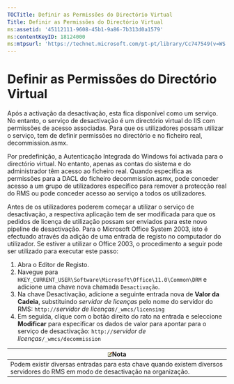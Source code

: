 ```yaml
---
TOCTitle: Definir as Permissões do Directório Virtual
Title: Definir as Permissões do Directório Virtual
ms:assetid: '45112111-9608-45b1-9a86-7b313d0a1579'
ms:contentKeyID: 18124000
ms:mtpsurl: 'https://technet.microsoft.com/pt-pt/library/Cc747549(v=WS.10)'
---
```


Definir as Permissões do Directório Virtual
===========================================

Após a activação da desactivação, esta fica disponível como um serviço. No entanto, o serviço de desactivação é um directório virtual do IIS com permissões de acesso associadas. Para que os utilizadores possam utilizar o serviço, tem de definir permissões no directório e no ficheiro real, decommission.asmx.

Por predefinição, a Autenticação Integrada do Windows foi activada para o directório virtual. No entanto, apenas as contas do sistema e do administrador têm acesso ao ficheiro real. Quando especifica as permissões para a DACL do ficheiro decommission.asmx, pode conceder acesso a um grupo de utilizadores específico para remover a protecção real do RMS ou pode conceder acesso ao serviço a todos os utilizadores.

Antes de os utilizadores poderem começar a utilizar o serviço de desactivação, a respectiva aplicação tem de ser modificada para que os pedidos de licença de utilização possam ser enviados para este novo pipeline de desactivação. Para o Microsoft Office System 2003, isto é efectuado através da adição de uma entrada de registo no computador do utilizador. Se estiver a utilizar o Office 2003, o procedimento a seguir pode ser utilizado para executar este passo:

1.  Abra o Editor de Registo.
2.  Navegue para `HKEY_CURRENT_USER\Software\Microsoft\Office\11.0\Common\DRM` e adicione uma chave nova chamada `Desactivação`.
3.  Na chave Desactivação, adicione a seguinte entrada nova de **Valor da Cadeia**, substituindo *servidor de licenças* pelo nome do servidor do RMS:
    `http://`*servidor de licenças*`/_wmcs/licensing`
4.  Em seguida, clique com o botão direito do rato na entrada e seleccione **Modificar** para especificar os dados de valor para apontar para o serviço de desactivação:
    `http://`*servidor de licenças*`/_wmcs/decommission`

| ![](/security-updates/images/Cc747549.note(WS.10).gif)Nota                                                             |
|-----------------------------------------------------------------------------------------------------------------------------------|
| Podem existir diversas entradas para esta chave quando existem diversos servidores do RMS em modo de desactivação na organização. |
